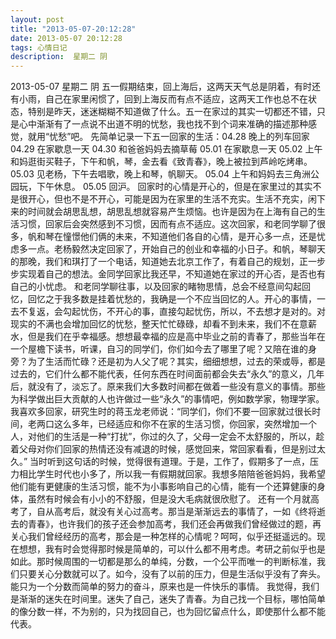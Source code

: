 ```yaml
---
layout: post
title: "2013-05-07-20:12:28"
date: 2013-05-07 20:12:28
tags: 心情日记
description:  星期二 阴
---
```

2013-05-07 星期二 阴 
	五一假期结束，回上海后，这两天天气总是阴着，有时还有小雨，自己在家里闲惯了，回到上海反而有点不适应，这两天工作也总不在状态，特别是昨天，迷迷糊糊不知道做了什么。五一在家过的其实一切都还不错，只是心中渐渐有了一点说不出道不明的忧愁，我也找不到个词来准确的描述那种感觉，就用“忧愁”吧。
先简单记录一下五一回家的生活：04.28 晚上的列车回家   04.29 在家歇息一天   04.30 和爸爸妈妈去摘草莓   05.01 在家歇息一天   05.02 上午和妈逛街买鞋子，下午和帆，琴，金去看《致青春》，晚上被拉到芦岭吃烤串。   05.03 见老杨，下午去唱歌，晚上和琴，帆聊天。   05.04 上午和妈妈去三角洲公园玩，下午休息。 05.05 回沪。
回家时的心情是开心的，但是在家里过的其实不是很开心，但也不是不开心，可能是因为在家里的生活不充实。生活不充实，闲下来的时间就会胡思乱想，胡思乱想就容易产生烦恼。也许是因为在上海有自己的生活习惯，回家后会突然感到不习惯，因而有点不适应。这次回家，和老同学聊了很多，帆和琴在憧憬他们俩的未来，不知道他们各自的心情，是开心多一点，还是忧虑多一点。老杨毅然决定回家了，开始自己的创业和幸福的小日子。和帆，琴聊天的那晚，我们和琪打了一个电话，知道她去北京工作了，有着自己的规划，正一步步实现着自己的想法。金同学回家比我还早，不知道她在家过的开心否，是否也有自己的小忧虑。
和老同学聊往事，以及回家的睹物思情，总会不经意间勾起回忆，回忆之于我多数是挂着忧愁的，我确是一个不应当回忆的人。开心的事情，一去不复返，会勾起忧伤，不开心的事，直接勾起忧伤，所以，不去想才是对的。对现实的不满也会增加回忆的忧愁，整天忙忙碌碌，却看不到未来，我们不在意薪水，但是我们在乎幸福感。想想最幸福的应是高中毕业之前的青春了，那些当年在一个屋檐下读书，听课，自习的同学们，你们如今去了哪里了呢？又陪在谁的身旁？为了生活而忙碌？还是初为人父了呢？其实，细细想想，过去的荣或辱，都是过去的，它们什么都不能代表，任何东西在时间面前都会失去“永久”的意义，几年后，就没有了，淡忘了。原来我们大多数时间都在做着一些没有意义的事情。那些为科学做出巨大贡献的人也许做过一些“永久”的事情吧，例如数学家，物理学家。
我喜欢多回家，研究生时的蒋玉龙老师说：“同学们，你们不要一回家就过很长时间，老两口这么多年，已经适应和你不在家的生活习惯，你回家，突然增加一个人，对他们的生活是一种“打扰”，你过的久了，父母一定会不太舒服的，所以，趁着父母对你们回家的热情还没有减退的时候，感觉回来，常回家看看，但是别过太久。” 当时听到这句话的时候，觉得很有道理。于是，工作了，假期多了一点，压力相比学生时代也小多了，所以我一有假期就回家。我想多陪陪爸爸妈妈，我希望他们能有更健康的生活习惯，能不为小事影响自己的心情，能有一个还算健康的身体，虽然有时候会有小小的不舒服，但是没大毛病就很欣慰了。
还有一个月就高考了，自从高考后，就没有关心过高考。那当是渐渐远去的事情了，一如《终将逝去的青春》，也许我们的孩子还会参加高考，我们还会再做我们曾经做过的题，再关心我们曾经经历的高考，那会是一种怎样的心情呢？呵呵，似乎还挺遥远的。现在想想，我有时会觉得那时候是简单的，可以什么都不用考虑。考研之前似乎也是如此。那时候周围的一切都是那么的单纯，分数，一个公平而唯一的判断标准，我们只要关心分数就可以了。如今，没有了以前的压力，但是生活似乎没有了奔头。能只为一个分数而简单的努力的奋斗，原来也是一件快乐的事情。
我觉得，我们是渐渐的迷失在时间里。迷失了自己，迷失了青春。为自己找一个目标，哪怕简单的像分数一样，不为别的，只为找回自己，也为回忆留点什么，即使那什么都不能代表。
